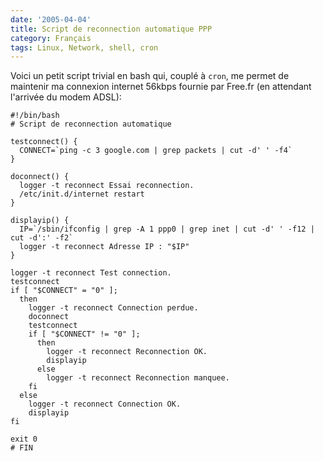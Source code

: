 ```yaml
---
date: '2005-04-04'
title: Script de reconnection automatique PPP
category: Français
tags: Linux, Network, shell, cron
---
```


Voici un petit script trivial en bash qui, couplé à `cron`, me permet de maintenir ma connexion internet 56kbps fournie par Free.fr (en attendant l'arrivée du modem ADSL):

```shell-session
#!/bin/bash
# Script de reconnection automatique

testconnect() {
  CONNECT=`ping -c 3 google.com | grep packets | cut -d' ' -f4`
}

doconnect() {
  logger -t reconnect Essai reconnection.
  /etc/init.d/internet restart
}

displayip() {
  IP=`/sbin/ifconfig | grep -A 1 ppp0 | grep inet | cut -d' ' -f12 | cut -d':' -f2`
  logger -t reconnect Adresse IP : "$IP"
}

logger -t reconnect Test connection.
testconnect
if [ "$CONNECT" = "0" ];
  then
    logger -t reconnect Connection perdue.
    doconnect
    testconnect
    if [ "$CONNECT" != "0" ];
      then
        logger -t reconnect Reconnection OK.
        displayip
      else
        logger -t reconnect Reconnection manquee.
    fi
  else
    logger -t reconnect Connection OK.
    displayip
fi

exit 0
# FIN
```
